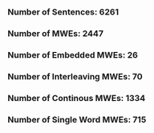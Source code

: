 ### Number of Sentences: 6261
### Number of MWEs: 2447

### Number of Embedded MWEs: 26

### Number of Interleaving MWEs: 70

### Number of Continous MWEs: 1334

### Number of Single Word MWEs: 715